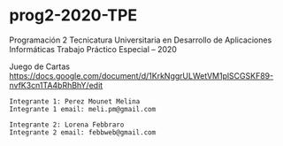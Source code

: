 # prog2-2020-TPE
Programación 2
Tecnicatura Universitaria en Desarrollo de Aplicaciones Informáticas
Trabajo Práctico Especial – 2020

Juego de Cartas
https://docs.google.com/document/d/1KrkNggrULWetVM1plSCGSKF89-nvfK3cn1TA4bRhBhY/edit

    Integrante 1: Perez Mounet Melina
    Integrante 1 email: meli.pm@gmail.com

    Integrante 2: Lorena Febbraro
    Integrante 2 email: febbweb@gmail.com
